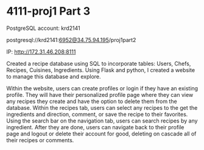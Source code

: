 # 4111-proj1 Part 3

PostgreSQL account: krd2141

postgresql://krd2141:6952@34.75.94.195/proj1part2

IP: http://172.31.46.208:8111

Created a recipe database using SQL to incorporate tables: Users, Chefs, Recipes, Cuisines, Ingredients.
Using Flask and python, I created a website to manage this database and explore. 

Within the website, users can create profiles or login if they have an existing profile. They will have their personalized profile page where they can view any recipes they create and have the option to delete them from the database. Within the recipes tab, users can select any recipes to the get the ingredients and direction, comment, or save the recipe to their favorites. Using the search bar on the navigation tab, users can search recipes by any ingredient. After they are done, users can navigate back to their profile page and logout or delete their account for good, deleting on cascade all of their recipes or comments. 

